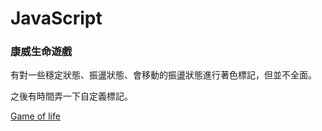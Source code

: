 # JavaScript

### 康威生命遊戲

有對一些穩定狀態、振盪狀態、會移動的振盪狀態進行著色標記，但並不全面。

之後有時間弄一下自定義標記。

[Game of life](https://github.com/Chizi-P/JavaScript/blob/master/GameOfLife/Game_of_life.js)
